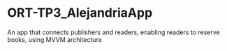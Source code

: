 # ORT-TP3_AlejandriaApp
An app that connects publishers and readers, enabling readers to reserve books, using MVVM architecture
